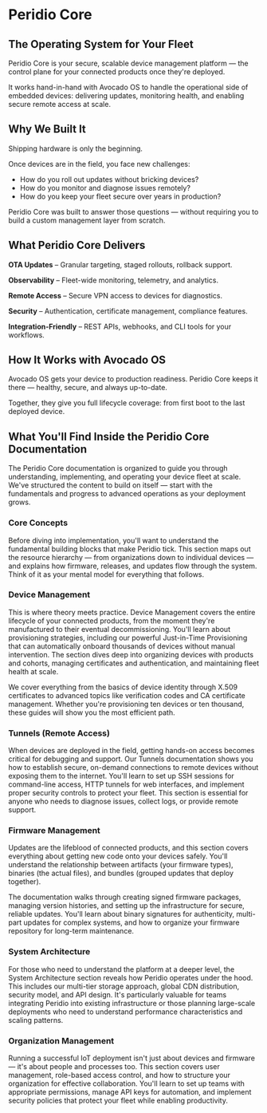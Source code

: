 # Peridio Core

## The Operating System for Your Fleet

Peridio Core is your secure, scalable device management platform — the control plane for your connected products once they're deployed.

It works hand-in-hand with Avocado OS to handle the operational side of embedded devices: delivering updates, monitoring health, and enabling secure remote access at scale.

## Why We Built It

Shipping hardware is only the beginning.

Once devices are in the field, you face new challenges:

- How do you roll out updates without bricking devices?
- How do you monitor and diagnose issues remotely?
- How do you keep your fleet secure over years in production?

Peridio Core was built to answer those questions — without requiring you to build a custom management layer from scratch.

## What Peridio Core Delivers

**OTA Updates** – Granular targeting, staged rollouts, rollback support.

**Observability** – Fleet-wide monitoring, telemetry, and analytics.

**Remote Access** – Secure VPN access to devices for diagnostics.

**Security** – Authentication, certificate management, compliance features.

**Integration-Friendly** – REST APIs, webhooks, and CLI tools for your workflows.

## How It Works with Avocado OS

Avocado OS gets your device to production readiness.
Peridio Core keeps it there — healthy, secure, and always up-to-date.

Together, they give you full lifecycle coverage: from first boot to the last deployed device.

## What You'll Find Inside the Peridio Core Documentation

The Peridio Core documentation is organized to guide you through understanding, implementing, and operating your device fleet at scale. We've structured the content to build on itself — start with the fundamentals and progress to advanced operations as your deployment grows.

### Core Concepts
Before diving into implementation, you'll want to understand the fundamental building blocks that make Peridio tick. This section maps out the resource hierarchy — from organizations down to individual devices — and explains how firmware, releases, and updates flow through the system. Think of it as your mental model for everything that follows.

### Device Management
This is where theory meets practice. Device Management covers the entire lifecycle of your connected products, from the moment they're manufactured to their eventual decommissioning. You'll learn about provisioning strategies, including our powerful Just-in-Time Provisioning that can automatically onboard thousands of devices without manual intervention. The section dives deep into organizing devices with products and cohorts, managing certificates and authentication, and maintaining fleet health at scale.

We cover everything from the basics of device identity through X.509 certificates to advanced topics like verification codes and CA certificate management. Whether you're provisioning ten devices or ten thousand, these guides will show you the most efficient path.

### Tunnels (Remote Access)
When devices are deployed in the field, getting hands-on access becomes critical for debugging and support. Our Tunnels documentation shows you how to establish secure, on-demand connections to remote devices without exposing them to the internet. You'll learn to set up SSH sessions for command-line access, HTTP tunnels for web interfaces, and implement proper security controls to protect your fleet. This section is essential for anyone who needs to diagnose issues, collect logs, or provide remote support.

### Firmware Management
Updates are the lifeblood of connected products, and this section covers everything about getting new code onto your devices safely. You'll understand the relationship between artifacts (your firmware types), binaries (the actual files), and bundles (grouped updates that deploy together). 

The documentation walks through creating signed firmware packages, managing version histories, and setting up the infrastructure for secure, reliable updates. You'll learn about binary signatures for authenticity, multi-part updates for complex systems, and how to organize your firmware repository for long-term maintenance.

### System Architecture
For those who need to understand the platform at a deeper level, the System Architecture section reveals how Peridio operates under the hood. This includes our multi-tier storage approach, global CDN distribution, security model, and API design. It's particularly valuable for teams integrating Peridio into existing infrastructure or those planning large-scale deployments who need to understand performance characteristics and scaling patterns.

### Organization Management
Running a successful IoT deployment isn't just about devices and firmware — it's about people and processes too. This section covers user management, role-based access control, and how to structure your organization for effective collaboration. You'll learn to set up teams with appropriate permissions, manage API keys for automation, and implement security policies that protect your fleet while enabling productivity.
